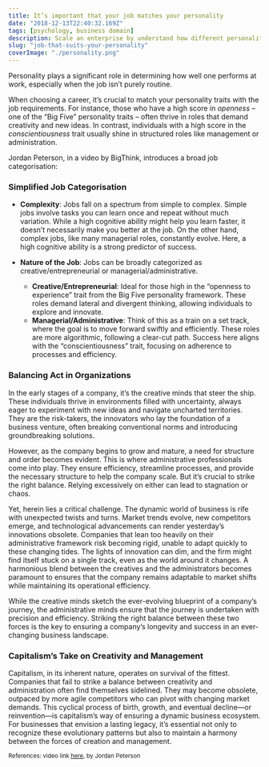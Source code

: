 ```yaml
---
title: It’s important that your job matches your personality
date: "2018-12-13T22:40:32.169Z"
tags: [psychology, business domain]
description: Scale an enterprise by understand how different personalities map to different kinds of jobs, and who’d be good or sucks at what.
slug: "job-that-suits-your-personality"
coverImage: "./personality.png"
---
```


Personality plays a significant role in determining how well one performs at work, especially when the job isn’t purely routine.

When choosing a career, it’s crucial to match your personality traits with the job requirements. For instance, those who have a high score in _openness_ – one of the “Big Five” personality traits – often thrive in roles that demand creativity and new ideas. In contrast, individuals with a high score in the _conscientiousness_ trait usually shine in structured roles like management or administration.

Jordan Peterson, in a video by BigThink, introduces a broad job categorisation:

### Simplified Job Categorisation

- **Complexity**: Jobs fall on a spectrum from simple to complex. Simple jobs involve tasks you can learn once and repeat without much variation. While a high cognitive ability might help you learn faster, it doesn’t necessarily make you better at the job. On the other hand, complex jobs, like many managerial roles, constantly evolve. Here, a high cognitive ability is a strong predictor of success.

- **Nature of the Job**: Jobs can be broadly categorized as creative/entrepreneurial or managerial/administrative.
  - **Creative/Entrepreneurial**: Ideal for those high in the “openness to experience” trait from the Big Five personality framework. These roles demand lateral and divergent thinking, allowing individuals to explore and innovate.
  - **Managerial/Administrative**: Think of this as a train on a set track, where the goal is to move forward swiftly and efficiently. These roles are more algorithmic, following a clear-cut path. Success here aligns with the “conscientiousness” trait, focusing on adherence to processes and efficiency.

### Balancing Act in Organizations

In the early stages of a company, it’s the creative minds that steer the ship. These individuals thrive in environments filled with uncertainty, always eager to experiment with new ideas and navigate uncharted territories. They are the risk-takers, the innovators who lay the foundation of a business venture, often breaking conventional norms and introducing groundbreaking solutions.

However, as the company begins to grow and mature, a need for structure and order becomes evident. This is where administrative professionals come into play. They ensure efficiency, streamline processes, and provide the necessary structure to help the company scale. But it’s crucial to strike the right balance. Relying excessively on either can lead to stagnation or chaos.

Yet, herein lies a critical challenge. The dynamic world of business is rife with unexpected twists and turns. Market trends evolve, new competitors emerge, and technological advancements can render yesterday’s innovations obsolete. Companies that lean too heavily on their administrative framework risk becoming rigid, unable to adapt quickly to these changing tides. The lights of innovation can dim, and the firm might find itself stuck on a single track, even as the world around it changes. A harmonious blend between the creatives and the administrators becomes paramount to ensures that the company remains adaptable to market shifts while maintaining its operational efficiency.

While the creative minds sketch the ever-evolving blueprint of a company’s journey, the administrative minds ensure that the journey is undertaken with precision and efficiency. Striking the right balance between these two forces is the key to ensuring a company’s longevity and success in an ever-changing business landscape.

### Capitalism’s Take on Creativity and Management

Capitalism, in its inherent nature, operates on survival of the fittest. Companies that fail to strike a balance between creativity and administration often find themselves sidelined. They may become obsolete, outpaced by more agile competitors who can pivot with changing market demands. This cyclical process of birth, growth, and eventual decline—or reinvention—is capitalism’s way of ensuring a dynamic business ecosystem. For businesses that envision a lasting legacy, it’s essential not only to recognize these evolutionary patterns but also to maintain a harmony between the forces of creation and management.

<small>References: video link <a href="http://bit.ly/2PzUeTn" target="_blank">here</a>, by Jordan Peterson</small>
